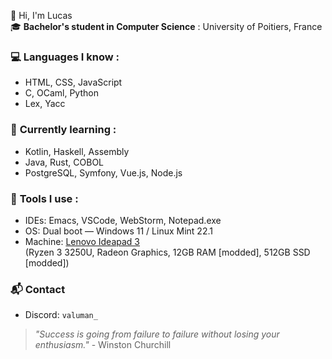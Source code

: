 👋 Hi, I'm Lucas  
🎓 **Bachelor's student in Computer Science** : University of Poitiers, France

### 💻 **Languages I know :**
- HTML, CSS, JavaScript  
- C, OCaml, Python  
- Lex, Yacc

### 🚀 **Currently learning :**
- Kotlin, Haskell, Assembly  
- Java, Rust, COBOL  
- PostgreSQL, Symfony, Vue.js, Node.js

### 🧰 **Tools I use :**
- IDEs: Emacs, VSCode, WebStorm, Notepad.exe  
- OS: Dual boot — Windows 11 / Linux Mint 22.1  
- Machine: [Lenovo Ideapad 3](https://www.lenovo.com/fr/fr/p/laptops/ideapad/ideapad-300/ideapad-3-15are05/88ips301432)  
  (Ryzen 3 3250U, Radeon Graphics, 12GB RAM [modded], 512GB SSD [modded])

### 📬 **Contact**  
- Discord: `valuman_`

> *"Success is going from failure to failure without losing your enthusiasm."* - Winston Churchill
